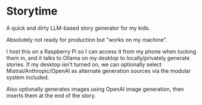 # Storytime

A quick and dirty LLM-based story generator for my kids.

Absolutely not ready for production but "works on my machine".

I host this on a Raspberry Pi so I can access it from my phone when tucking them in, and it talks to Ollama on my desktop to locally/privately generate stories. If my desktop isn't turned on, we can optionally select Mistral/Anthropic/OpenAI as alternate generation sources via the modular system included.

Also optionally generates images using OpenAI image generation, then inserts them at the end of the story.
